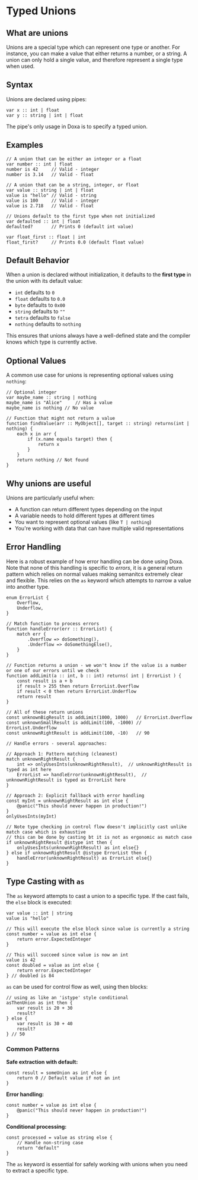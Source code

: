 # Typed Unions

## What are unions

Unions are a special type which can represent one type or another. For instance, you can make a value that either returns a number, or a string. A union can only hold a single value, and therefore represent a single type when used.

## Syntax

Unions are declared using pipes:

```doxa
var x :: int | float
var y :: string | int | float
```

The pipe's only usage in Doxa is to specify a typed union.

## Examples

```doxa
// A union that can be either an integer or a float
var number :: int | float
number is 42     // Valid - integer
number is 3.14   // Valid - float

// A union that can be a string, integer, or float
var value :: string | int | float
value is "hello" // Valid - string
value is 100     // Valid - integer
value is 2.718   // Valid - float

// Unions default to the first type when not initialized
var defaulted :: int | float
defaulted?       // Prints 0 (default int value)

var float_first :: float | int
float_first?     // Prints 0.0 (default float value)
```

## Default Behavior

When a union is declared without initialization, it defaults to the **first type** in the union with its default value:

- `int` defaults to `0`
- `float` defaults to `0.0`
- `byte` defaults to `0x00`
- `string` defaults to `""`
- `tetra` defaults to `false`
- `nothing` defaults to `nothing`

This ensures that unions always have a well-defined state and the compiler knows which type is currently active.

## Optional Values

A common use case for unions is representing optional values using `nothing`:

```doxa
// Optional integer
var maybe_name :: string | nothing
maybe_name is "Alice"     // Has a value
maybe_name is nothing // No value

// Function that might not return a value
function findValue(arr :: MyObject[], target :: string) returns(int | nothing) {
    each x in arr {
        if (x.name equals target) then {
            return x
        }
    }
    return nothing // Not found
}
```

## Why unions are useful

Unions are particularly useful when:

- A function can return different types depending on the input
- A variable needs to hold different types at different times
- You want to represent optional values (like `T | nothing`)
- You're working with data that can have multiple valid representations

## Error Handling

Here is a robust example of how error handling can be done using Doxa. Note that none of this handling is specific to _errors_, it is a general return pattern which relies on normal values making semanitcs extremely clear and flexible. This relies on the `as` keyword which attempts to narrow a value into another type.

```doxa
enum ErrorList {
    Overflow,
    Underflow,
}

// Match function to process errors
function handleError(err :: ErrorList) {
    match err {
        .Overflow => doSomething(),
        .Underflow => doSomethingElse(),
    }
}

// Function returns a union - we won't know if the value is a number or one of our errors until we check
function addLimit(a :: int, b :: int) returns( int | ErrorList ) {
    const result is a + b
    if result > 255 then return ErrorList.Overflow
    if result < 0 then return ErrorList.Underflow
    return result
}

// All of these return unions
const unknownBigResult is addLimit(1000, 1000)   // ErrorList.Overflow
const unknownSmallResult is addLimit(100, -1000) // ErrorList.Underflow
const unknownRightResult is addLimit(100, -10)   // 90

// Handle errors - several approaches:

// Approach 1: Pattern matching (cleanest)
match unknownRightResult {
    int => onlyUsesInts(unknownRightResult),  // unknownRightResult is typed as int here
    ErrorList => handleError(unknownRightResult),  // unknownRightResult is typed as ErrorList here
}

// Approach 2: Explicit fallback with error handling
const myInt = unknownRightResult as int else {
    @panic("This should never happen in production!")
}
onlyUsesInts(myInt)

// Note type checking in control flow doesn't implicitly cast unlike match case which is exhaustive
// this can be done by casting bt it is not as ergonomic as match case
if unknownRightResult @istype int then {
    onlyUsesInts(unknownRightResult) as int else{}
} else if unknownRightResult @istype ErrorList then {
    handleError(unknownRightResult) as ErrorList else{}
}
```

## Type Casting with `as`

The `as` keyword attempts to cast a union to a specific type. If the cast fails, the `else` block is executed:

```doxa
var value :: int | string
value is "hello"

// This will execute the else block since value is currently a string
const number = value as int else {
    return error.ExpectedInteger
}

// This will succeed since value is now an int
value is 42
const doubled = value as int else {
    return error.ExpectedInteger
} // doubled is 84
```

`as` can be used for control flow as well, using then blocks:

```
// using as like an 'istype' style conditional
asThenUnion as int then {
    var result is 20 + 30
    result?
} else {
    var result is 30 + 40
    result?
} // 50
```

### Common Patterns

**Safe extraction with default:**

```doxa
const result = someUnion as int else {
    return 0 // Default value if not an int
}
```

**Error handling:**

```doxa
const number = value as int else {
    @panic("This should never happen in production!")
}
```

**Conditional processing:**

```doxa
const processed = value as string else {
    // Handle non-string case
    return "default"
}
```

The `as` keyword is essential for safely working with unions when you need to extract a specific type.
